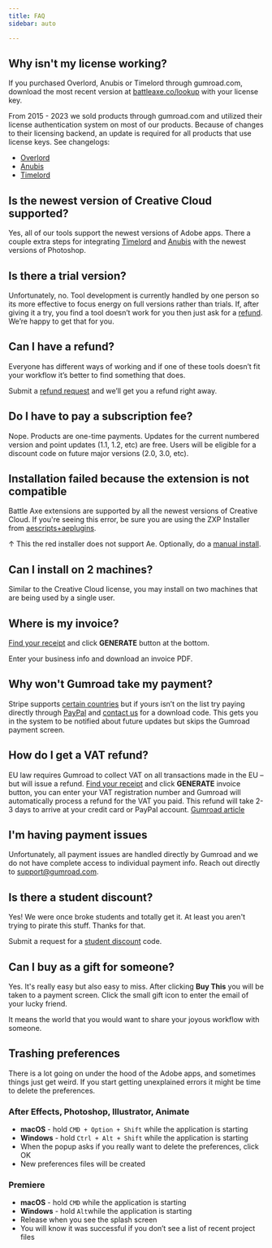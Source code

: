 ```yaml
---
title: FAQ
sidebar: auto

---
```


## Why isn't my license working?

If you purchased Overlord, Anubis or Timelord through gumroad.com, download the most recent version at [battleaxe.co/lookup](https://www.battleaxe.co/lookup) with your license key. 

From 2015 - 2023 we sold products through gumroad.com and utilized their license authentication system on most of our products. Because of changes to their licensing backend, an update is required for all products that use license keys. See changelogs:

- [Overlord](./overlord/changelog.html)
- [Anubis](/anubis/changelog.html)
- [Timelord](/timelord/changelog.html)

## Is the newest version of Creative Cloud supported?

Yes, all of our tools support the newest versions of Adobe apps. There a couple extra steps for integrating [Timelord](./timelord/#extension-missing-in-photoshop) and [Anubis](./anubis/#extension-missing-in-photoshop) with the newest versions of Photoshop.

## Is there a trial version?

Unfortunately, no. Tool development is currently handled by one person so its more effective to focus energy on full versions rather than trials. If, after giving it a try, you find a tool doesn’t work for you then just ask for a [refund](./contact#refund). We’re happy to get that for you.

## Can I have a refund?

Everyone has different ways of working and if one of these tools doesn’t fit your workflow it’s better to find something that does. 

Submit a [refund request](./contact#refund) and we’ll get you a refund right away.

## Do I have to pay a subscription fee?

Nope. Products are one-time payments. Updates for the current numbered version and point updates (1.1, 1.2, etc) are free. Users will be eligible for a discount code on future major versions (2.0, 3.0, etc).


## Installation failed because the extension is not compatible


Battle Axe extensions are supported by all the newest versions of Creative Cloud. If you're seeing this error, be sure you are using the ZXP Installer from [aescripts+aeplugins](https://aescripts.com/learn/zxp-installer/). 

<Screenshot 
    url="/overlord/Install-failed.jpg" 
    alt="Install failed" 
    width="500px" 
    />
↑ This the red installer does not support Ae. Optionally, do a [manual install](./overlord/#installation).

## Can I install on 2 machines?

Similar to the Creative Cloud license, you may install on two machines that are being used by a single user.

## Where is my invoice?

[Find your receipt](http://license.battleaxe.co) and click **GENERATE** button at the bottom.

<Screenshot 
    url="/images/Generate-invoice.jpg" 
    alt="Gumroad generate invoice" 
    width="500px" outline />

Enter your business info and download an invoice PDF. 

## Why won't Gumroad take my payment?

Stripe supports [certain countries](https://stripe.com/global) but if yours isn’t on the list try paying directly through [PayPal](https://www.paypal.com/paypalme/battleaxedotco/45usd) and [contact us](./contact) for a download code. This gets you in the system to be notified about future updates but skips the Gumroad payment screen.

## How do I get a VAT refund?

EU law requires Gumroad to collect VAT on all transactions made in the EU –but will issue a refund. [Find your receipt](http://license.battleaxe.co) and click **GENERATE** invoice button, you can enter your VAT registration number and Gumroad will automatically process a refund for the VAT you paid. This refund will take 2-3 days to arrive at your credit card or PayPal account. [Gumroad article](https://customers.gumroad.com/receipts-and-refunds/i-need-a-vat-refund)

## I'm having payment issues

Unfortunately, all payment issues are handled directly by Gumroad and we do not have complete access to individual payment info. Reach out directly to [support@gumroad.com](mailto:support@gumroad.com).

## Is there a student discount?
Yes! We were once broke students and totally get it. At least you aren't trying to pirate this stuff. Thanks for that. 

Submit a request for a [student discount](./contact#student) code.

## Can I buy as a gift for someone?

Yes. It's really easy but also easy to miss. After clicking **Buy This** you will be taken to a payment screen. Click the small gift icon to enter the email of your lucky friend. 

<Screenshot 
    url="/images/Buy-as-gift.jpg" 
    alt="Gumroad buy as gift" 
    width="500px" outline />

It means the world that you would want to share your joyous workflow with someone. 

## Trashing preferences

There is a lot going on under the hood of the Adobe apps, and sometimes things just get weird. If you start getting unexplained errors it might be time to delete the preferences. 

### After Effects, Photoshop, Illustrator, Animate

- **macOS** - hold `CMD + Option + Shift` while the application is starting
- **Windows** - hold `Ctrl + Alt + Shift` while the application is starting
- When the popup asks if you really want to delete the preferences, click OK
- New preferences files will be created

### Premiere

- **macOS** - hold `CMD` while the application is starting
- **Windows** - hold `Alt`while the application is starting
- Release when you see the splash screen
- You will know it was successful if you don’t see a list of recent project files

